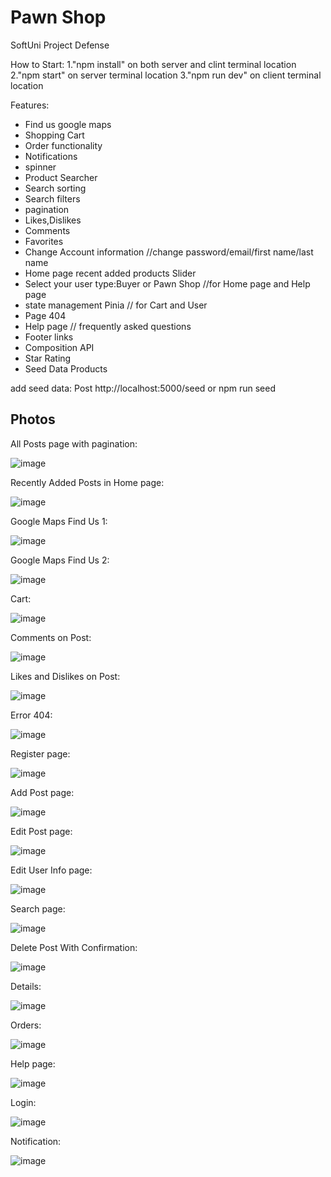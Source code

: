 # Pawn Shop

SoftUni Project Defense

How to Start:
1."npm install" on both server and clint terminal location
2."npm start" on server terminal location
3."npm run dev" on client terminal location

Features:

- Find us google maps
- Shopping Cart
- Order functionality
- Notifications
- spinner
- Product Searcher
- Search sorting
- Search filters
- pagination
- Likes,Dislikes
- Comments
- Favorites
- Change Account information //change password/email/first name/last name
- Home page recent added products Slider
- Select your user type:Buyer or Pawn Shop //for Home page and Help page
- state management Pinia // for Cart and User
- Page 404
- Help page // frequently asked questions
- Footer links
- Composition API
- Star Rating
- Seed Data Products

add seed data:
Post http://localhost:5000/seed or npm run seed

## Photos

All Posts page with pagination:

![image](/client/public/pics/AllProductsPage.png)

Recently Added Posts in Home page:

![image](/client/public/pics/Home1.png)

Google Maps Find Us 1:

![image](/client/public/pics/googleMaps1.png)

Google Maps Find Us 2:

![image](/client/public/pics/googleMaps2.png)

Cart:

![image](/client/public/pics/Cart.png)

Comments on Post:

![image](/client/public/pics/comments.png)

Likes and Dislikes on Post:

![image](/client/public/pics/DetailspagewithLikesandDislikes.png)

Error 404:

![image](/client/public/pics/404.png)

Register page:

![image](/client/public/pics/Register.png)

Add Post page:

![image](/client/public/pics/AddProduct.png)

Edit Post page:

![image](/client/public/pics/EditProduct.png)

Edit User Info page:

![image](/client/public/pics/changename,emailAnd-password.png)

Search page:

![image](/client/public/pics/Search.png)

Delete Post With Confirmation:

![image](/client/public/pics/DeleteModal.png)

Details:

![image](/client/public/pics/DetailspagewithLikesandDislikes.png)

Orders:

![image](/client/public/pics/OrdersPage.png)

Help page:

![image](/client/public/pics/HelpPage.png)

Login:

![image](/client/public/pics/login.png)

Notification:

![image](/client/public/pics/Notifications.png)

